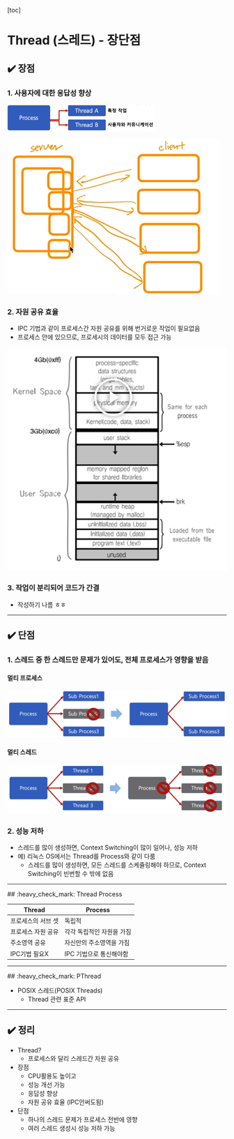 [toc]

# Thread (스레드) - 장단점

## :heavy_check_mark: 장점

### 1. 사용자에 대한 응답성 향상

<img src="assets/image-20210223201105600.png" alt="image-20210223201105600" style="zoom:33%;" />

![image-20210223201155606](assets/image-20210223201155606.png)



### 2. 자원 공유 효율

- IPC 기법과 같이 프로세스간 자원 공유를 위해 번거로운 작업이 필요없음
- 프로세스 안에 있으므로, 프로세시의 데이터를 모두 접근 가능

![image-20210223201522014](assets/image-20210223201522014.png)



### 3. 작업이 분리되어 코드가 간결

- 작성하기 나름 ㅎㅎ



<hr>

## :heavy_check_mark: 단점

### 1. 스레드 중 한 스레드만 문제가 있어도, 전체 프로세스가 영향을 받음

#### 멀티 프로세스

![image-20210223201919856](assets/image-20210223201919856.png)

#### 멀티 스레드

![image-20210223201945615](assets/image-20210223201945615.png)



### 2. 성능 저하

- 스레드를 많이 생성하면, Context Switching이 많이 일어나, 성능 저하
- 예) 리눅스 OS에서는 Thread를 Process와 같이 다룸
  - 스레드를 많이 생성하면, 모든 스레드를 스케쥴링해야 하므로, Context Switching이 빈번할 수 밖에 없음



<hr>
## :heavy_check_mark: Thread Process

| Thread             | Process                   |
| ------------------ | ------------------------- |
| 프로세스의 서브 셋 | 독립적                    |
| 프로세스 자원 공유 | 각각 독립적인 자원을 가짐 |
| 주소영역 공유      | 자신만의 주소영역을 가짐  |
| IPC기법 필요X      | IPC 기법으로 통신해야함   |





<hr>
## :heavy_check_mark: PThread

- POSIX 스레드(POSIX Threads)
  - Thread 관련 표준 API



<hr>

## :heavy_check_mark: 정리

- Thread?
  - 프로세스와 달리 스레드간 자원 공유
- 장점
  - CPU활용도 높이고
  - 성능 개선 가능
  - 응답성 향상
  - 자원 공유 효율 (IPC안써도됨)
- 단점
  - 하나의 스레드 문제가 프로세스 전반에 영향
  - 여러 스레드 생성시 성능 저하 가능





















